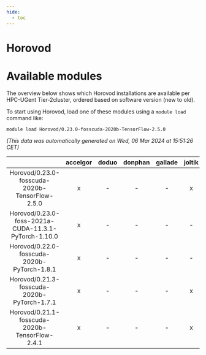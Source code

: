 ```yaml
---
hide:
  - toc
---
```


Horovod
=======

# Available modules


The overview below shows which Horovod installations are available per HPC-UGent Tier-2cluster, ordered based on software version (new to old).

To start using Horovod, load one of these modules using a `module load` command like:

```shell
module load Horovod/0.23.0-fosscuda-2020b-TensorFlow-2.5.0
```

*(This data was automatically generated on Wed, 06 Mar 2024 at 15:51:26 CET)*  

| |accelgor|doduo|donphan|gallade|joltik|skitty|
| :---: | :---: | :---: | :---: | :---: | :---: | :---: |
|Horovod/0.23.0-fosscuda-2020b-TensorFlow-2.5.0|x|-|-|-|x|-|
|Horovod/0.23.0-foss-2021a-CUDA-11.3.1-PyTorch-1.10.0|x|-|-|-|-|-|
|Horovod/0.22.0-fosscuda-2020b-PyTorch-1.8.1|x|-|-|-|-|-|
|Horovod/0.21.3-fosscuda-2020b-PyTorch-1.7.1|x|-|-|-|x|-|
|Horovod/0.21.1-fosscuda-2020b-TensorFlow-2.4.1|x|-|-|-|x|-|
